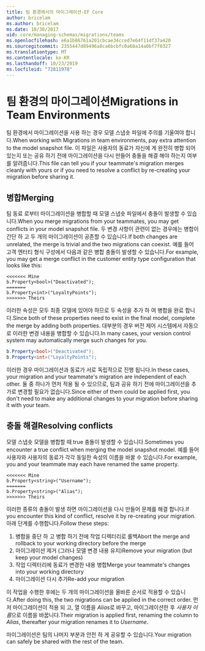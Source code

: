 ```yaml
---
title: 팀 환경에서의 마이그레이션-EF Core
author: bricelam
ms.author: bricelam
ms.date: 10/30/2017
uid: core/managing-schemas/migrations/teams
ms.openlocfilehash: e6a1b86761a201cbcae34cced7e64f11df37a420
ms.sourcegitcommit: 2355447d89496a8ca6bcbfc0a68a14a0bf7f0327
ms.translationtype: MT
ms.contentlocale: ko-KR
ms.lasthandoff: 10/23/2019
ms.locfileid: "72811978"
---
```

# <a name="migrations-in-team-environments"></a><span data-ttu-id="b038a-102">팀 환경의 마이그레이션</span><span class="sxs-lookup"><span data-stu-id="b038a-102">Migrations in Team Environments</span></span>

<span data-ttu-id="b038a-103">팀 환경에서 마이그레이션을 사용 하는 경우 모델 스냅숏 파일에 주의를 기울여야 합니다.</span><span class="sxs-lookup"><span data-stu-id="b038a-103">When working with Migrations in team environments, pay extra attention to the model snapshot file.</span></span> <span data-ttu-id="b038a-104">이 파일은 사용자의 동료가 자신에 게 완전히 병합 되어 있는지 또는 공유 하기 전에 마이그레이션을 다시 만들어 충돌을 해결 해야 하는지 여부를 알려줍니다.</span><span class="sxs-lookup"><span data-stu-id="b038a-104">This file can tell you if your teammate's migration merges cleanly with yours or if you need to resolve a conflict by re-creating your migration before sharing it.</span></span>

## <a name="merging"></a><span data-ttu-id="b038a-105">병합</span><span class="sxs-lookup"><span data-stu-id="b038a-105">Merging</span></span>

<span data-ttu-id="b038a-106">팀 동료 로부터 마이그레이션을 병합할 때 모델 스냅숏 파일에서 충돌이 발생할 수 있습니다.</span><span class="sxs-lookup"><span data-stu-id="b038a-106">When you merge migrations from your teammates, you may get conflicts in your model snapshot file.</span></span> <span data-ttu-id="b038a-107">두 변경 사항이 관련이 없는 경우에는 병합이 간단 하 고 두 개의 마이그레이션이 공존할 수 있습니다.</span><span class="sxs-lookup"><span data-stu-id="b038a-107">If both changes are unrelated, the merge is trivial and the two migrations can coexist.</span></span> <span data-ttu-id="b038a-108">예를 들어 고객 엔터티 형식 구성에서 다음과 같은 병합 충돌이 발생할 수 있습니다.</span><span class="sxs-lookup"><span data-stu-id="b038a-108">For example, you may get a merge conflict in the customer entity type configuration that looks like this:</span></span>

    <<<<<<< Mine
    b.Property<bool>("Deactivated");
    =======
    b.Property<int>("LoyaltyPoints");
    >>>>>>> Theirs

<span data-ttu-id="b038a-109">이러한 속성은 모두 최종 모델에 있어야 하므로 두 속성을 추가 하 여 병합을 완료 합니다.</span><span class="sxs-lookup"><span data-stu-id="b038a-109">Since both of these properties need to exist in the final model, complete the merge by adding both properties.</span></span> <span data-ttu-id="b038a-110">대부분의 경우 버전 제어 시스템에서 자동으로 이러한 변경 내용을 병합할 수 있습니다.</span><span class="sxs-lookup"><span data-stu-id="b038a-110">In many cases, your version control system may automatically merge such changes for you.</span></span>

``` csharp
b.Property<bool>("Deactivated");
b.Property<int>("LoyaltyPoints");
```

<span data-ttu-id="b038a-111">이러한 경우 마이그레이션과 동료가 서로 독립적으로 진행 됩니다.</span><span class="sxs-lookup"><span data-stu-id="b038a-111">In these cases, your migration and your teammate's migration are independent of each other.</span></span> <span data-ttu-id="b038a-112">둘 중 하나가 먼저 적용 될 수 있으므로, 팀과 공유 하기 전에 마이그레이션을 추가로 변경할 필요가 없습니다.</span><span class="sxs-lookup"><span data-stu-id="b038a-112">Since either of them could be applied first, you don't need to make any additional changes to your migration before sharing it with your team.</span></span>

## <a name="resolving-conflicts"></a><span data-ttu-id="b038a-113">충돌 해결</span><span class="sxs-lookup"><span data-stu-id="b038a-113">Resolving conflicts</span></span>

<span data-ttu-id="b038a-114">모델 스냅숏 모델을 병합할 때 true 충돌이 발생할 수 있습니다.</span><span class="sxs-lookup"><span data-stu-id="b038a-114">Sometimes you encounter a true conflict when merging the model snapshot model.</span></span> <span data-ttu-id="b038a-115">예를 들어 사용자와 사용자의 동료가 각각 동일한 속성의 이름을 바꿀 수 있습니다.</span><span class="sxs-lookup"><span data-stu-id="b038a-115">For example, you and your teammate may each have renamed the same property.</span></span>

    <<<<<<< Mine
    b.Property<string>("Username");
    =======
    b.Property<string>("Alias");
    >>>>>>> Theirs

<span data-ttu-id="b038a-116">이러한 종류의 충돌이 발생 하면 마이그레이션을 다시 만들어 문제를 해결 합니다.</span><span class="sxs-lookup"><span data-stu-id="b038a-116">If you encounter this kind of conflict, resolve it by re-creating your migration.</span></span> <span data-ttu-id="b038a-117">아래 단계를 수행합니다.</span><span class="sxs-lookup"><span data-stu-id="b038a-117">Follow these steps:</span></span>

1. <span data-ttu-id="b038a-118">병합을 중단 하 고 병합 하기 전에 작업 디렉터리로 롤백</span><span class="sxs-lookup"><span data-stu-id="b038a-118">Abort the merge and rollback to your working directory before the merge</span></span>
2. <span data-ttu-id="b038a-119">마이그레이션 제거 (그러나 모델 변경 내용 유지)</span><span class="sxs-lookup"><span data-stu-id="b038a-119">Remove your migration (but keep your model changes)</span></span>
3. <span data-ttu-id="b038a-120">작업 디렉터리에 동료가 변경한 내용 병합</span><span class="sxs-lookup"><span data-stu-id="b038a-120">Merge your teammate's changes into your working directory</span></span>
4. <span data-ttu-id="b038a-121">마이그레이션 다시 추가</span><span class="sxs-lookup"><span data-stu-id="b038a-121">Re-add your migration</span></span>

<span data-ttu-id="b038a-122">이 작업을 수행한 후에는 두 개의 마이그레이션을 올바른 순서로 적용할 수 있습니다.</span><span class="sxs-lookup"><span data-stu-id="b038a-122">After doing this, the two migrations can be applied in the correct order.</span></span> <span data-ttu-id="b038a-123">먼저 마이그레이션이 적용 되 고, 열 이름을 *Alias*로 바꾸고, 마이그레이션한 후 *사용자 이름*으로 이름을 바꿉니다.</span><span class="sxs-lookup"><span data-stu-id="b038a-123">Their migration is applied first, renaming the column to *Alias*, thereafter your migration renames it to *Username*.</span></span>

<span data-ttu-id="b038a-124">마이그레이션은 팀의 나머지 부분과 안전 하 게 공유할 수 있습니다.</span><span class="sxs-lookup"><span data-stu-id="b038a-124">Your migration can safely be shared with the rest of the team.</span></span>
